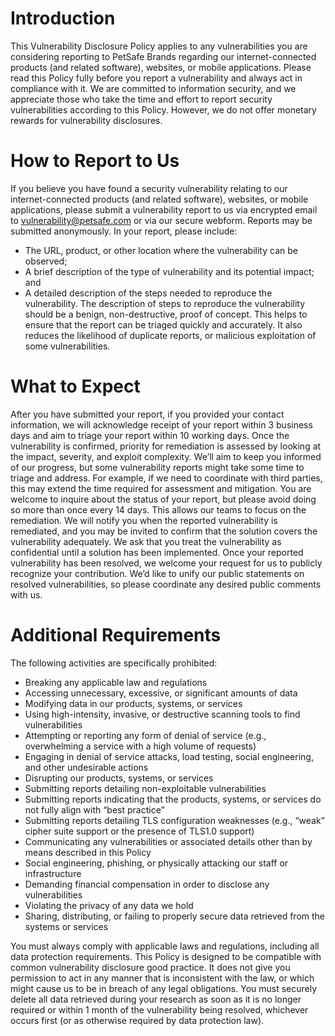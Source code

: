 # Introduction

This Vulnerability Disclosure Policy applies to any vulnerabilities you are considering reporting to PetSafe Brands regarding our internet-connected products (and related software), websites, or mobile applications. Please read this Policy fully before you report a vulnerability and always act in compliance with it.
We are committed to information security, and we appreciate those who take the time and effort to report security vulnerabilities according to this Policy. However, we do not offer monetary rewards for vulnerability disclosures.

# How to Report to Us

If you believe you have found a security vulnerability relating to our internet-connected products (and related software), websites, or mobile applications, please submit a vulnerability report to us via encrypted email to vulnerability@petsafe.com or via our secure webform. Reports may be submitted anonymously.
In your report, please include:
- The URL, product, or other location where the vulnerability can be observed;
- A brief description of the type of vulnerability and its potential impact; and
- A detailed description of the steps needed to reproduce the vulnerability.
The description of steps to reproduce the vulnerability should be a benign, non-destructive, proof of concept. This helps to ensure that the report can be triaged quickly and accurately. It also reduces the likelihood of duplicate reports, or malicious exploitation of some vulnerabilities.

# What to Expect

After you have submitted your report, if you provided your contact information, we will acknowledge receipt of your report within 3 business days and aim to triage your report within 10 working days. Once the vulnerability is confirmed, priority for remediation is assessed by looking at the impact, severity, and exploit complexity.
We’ll aim to keep you informed of our progress, but some vulnerability reports might take some time to triage and address. For example, if we need to coordinate with third parties, this may extend the time required for assessment and mitigation. You are welcome to inquire about the status of your report, but please avoid doing so more than once every 14 days. This allows our teams to focus on the remediation. We will notify you when the reported vulnerability is remediated, and you may be invited to confirm that the solution covers the vulnerability adequately.
We ask that you treat the vulnerability as confidential until a solution has been implemented. Once your reported vulnerability has been resolved, we welcome your request for us to publicly recognize your contribution. We’d like to unify our public statements on resolved vulnerabilities, so please coordinate any desired public comments with us.

# Additional Requirements

The following activities are specifically prohibited:
- Breaking any applicable law and regulations
- Accessing unnecessary, excessive, or significant amounts of data
- Modifying data in our products, systems, or services
- Using high-intensity, invasive, or destructive scanning tools to find vulnerabilities
- Attempting or reporting any form of denial of service (e.g., overwhelming a service with a high volume of requests)
- Engaging in denial of service attacks, load testing, social engineering, and other undesirable actions
- Disrupting our products, systems, or services 
- Submitting reports detailing non-exploitable vulnerabilities 
- Submitting reports indicating that the products, systems, or services do not fully align with “best practice”
- Submitting reports detailing TLS configuration weaknesses (e.g., “weak” cipher suite support or the presence of TLS1.0 support)
- Communicating any vulnerabilities or associated details other than by means described in this Policy
- Social engineering, phishing, or physically attacking our staff or infrastructure
- Demanding financial compensation in order to disclose any vulnerabilities
- Violating the privacy of any data we hold
- Sharing, distributing, or failing to properly secure data retrieved from the systems or services

You must always comply with applicable laws and regulations, including all data protection requirements. This Policy is designed to be compatible with common vulnerability disclosure good practice. It does not give you permission to act in any manner that is inconsistent with the law, or which might cause us to be in breach of any legal obligations.
You must securely delete all data retrieved during your research as soon as it is no longer required or within 1 month of the vulnerability being resolved, whichever occurs first (or as otherwise required by data protection law).
